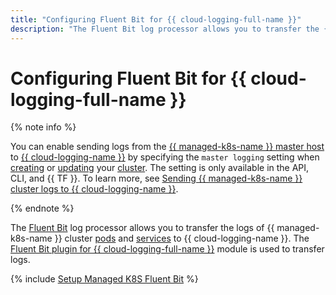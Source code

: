 ```yaml
---
title: "Configuring Fluent Bit for {{ cloud-logging-full-name }}"
description: "The Fluent Bit log processor allows you to transfer the {{ managed-k8s-name }} cluster logs to {{ cloud-logging-name }}. The Fluent Bit plugin for {{ cloud-logging-full-name }} module is used to transfer logs."
---
```


# Configuring Fluent Bit for {{ cloud-logging-full-name }}


{% note info %}

You can enable sending logs from the [{{ managed-k8s-name }} master host](../concepts/index.md#master) to [{{ cloud-logging-name }}](../../logging/) by specifying the `master logging` setting when [creating](../operations/kubernetes-cluster/kubernetes-cluster-create.md) or [updating](../operations/kubernetes-cluster/kubernetes-cluster-update.md) your [cluster](../concepts/index.md#kubernetes-cluster). The setting is only available in the API, CLI, and {{ TF }}. To learn more, see [Sending {{ managed-k8s-name }} cluster logs to {{ cloud-logging-name }}](../../logging/tutorials/k8s-fluent-bit-logging.md#master-logging).

{% endnote %}

The [Fluent Bit](https://fluentbit.io/) log processor allows you to transfer the logs of {{ managed-k8s-name }} cluster [pods](../concepts/index.md#pod) and [services](../concepts/index.md#service) to {{ cloud-logging-name }}. The [Fluent Bit plugin for {{ cloud-logging-full-name }}](https://github.com/yandex-cloud/fluent-bit-plugin-yandex) module is used to transfer logs.

{% include [Setup Managed K8S Fluent Bit](../../_tutorials/containers/k8s-fluent-bit-logging.md) %}
